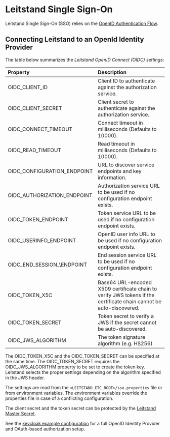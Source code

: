 # Leitstand Single Sign-On

Leitstand Single Sign-On (SSO) relies on the [OpenID Authentication Flow](https://openid.net/specs/openid-connect-basic-1_0.html#CodeFlow).

## Connecting Leitstand to an OpenId Identity Provider

The table below summarizes the _Leitstand OpenID Connect (OIDC) settings_:

| Property                                  | Description                                                                                                        |
|:------------------------------------------|:-------------------------------------------------------------------------------------------------------------------|
| OIDC\_CLIENT\_ID                          | Client ID to authenticate against the authorization service.                                                       |
| OIDC\_CLIENT\_SECRET                      | Client secret to authenticate against the authorization service.                                                   |
| OIDC\_CONNECT\_TIMEOUT	                    | Connect timeout in milliseconds (Defaults to 10000).                                                               |
| OIDC\_READ\_TIMEOUT                       | Read timeout in milliseconds (Defaults to 10000).         				                                             |
| OIDC\_CONFIGURATION\_ENDPOINT				| URL to discover service endpoints and key information.                                                             |
| OIDC\_AUTHORIZATION\_ENDPOINT             | Authorization service URL to be used if no configuration endpoint exists.                                          |
| OIDC\_TOKEN\_ENDPOINT                     | Token service URL to be used if no configuration endpoint exists.                                                  |
| OIDC\_USERINFO\_ENDPOINT                  | OpenID user info URL to be used if no configuration endpoint exists.      											 |
| OIDC\_END\_SESSION_\ENDPOINT				| End session service URL to be used if no configuration endpoint exists.											 |
| OIDC\_TOKEN\_X5C						    | Base64 URL-encoded X509 certificate chain to verify JWS tokens if the certificate chain cannot be auto-discovered. |
| OIDC\_TOKEN\_SECRET						| Token secret to verify a JWS if the secret cannot be auto-discovered.                                              |
| OIDC\_JWS\_ALGORITHM                      | The token signature algorithm (e.g. HS256) |

The OIDC\_TOKEN\_X5C and the OIDC\_TOKEN\_SECRET can be specified at the same time. 
The OIDC\_TOKEN\_SECRET requires the OIDC\_JWS\_ALGORITHM property to be set to create the token key.
Leitstand selects the proper settings depending on the algorithm specified in the JWS header.

The settings are read from the `<LEITSTAND_ETC_ROOT>/sso.properties` file or from environment variables.
The environment variables override the properties file in case of a conflicting configuration.

The client secret and the token secret can be protected by the [Leitstand Master Secret](../leitstand-crypto/README.md).

See the [keycloak example configuration](./doc/keycloak.md) for a full OpenID Identity Provider and OAuth-based authorization setup.